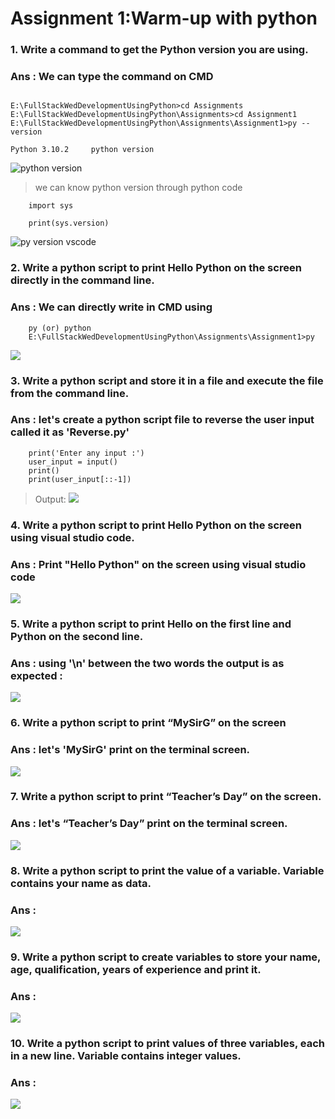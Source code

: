 # Assignment 1:Warm-up with python

### 1. Write a command to get the Python version you are using.

### Ans : We can type the command on CMD
```
                                                                                                                                                                            E:\FullStackWedDevelopmentUsingPython>cd Assignments                                                                                                                                                                                                                                                                                            E:\FullStackWedDevelopmentUsingPython\Assignments>cd Assignment1                                                                                                                                                                                                                                                                                E:\FullStackWedDevelopmentUsingPython\Assignments\Assignment1>py --version                                                    
                                                                                                                                    Python 3.10.2     python version
```

![python version](./images/pyVersion.PNG)

> we can know python version through python code
```
    import sys

    print(sys.version)

```

![py version vscode](./images/pyVersionVSCode.PNG)

### 2. Write a python script to print Hello Python on the screen directly in the command line.

### Ans : We can directly write in CMD using 
```
    py (or) python
    E:\FullStackWedDevelopmentUsingPython\Assignments\Assignment1>py

```
![](./images/helloPython.PNG)

### 3. Write a python script and store it in a file and execute the file from the command line.

### Ans : let's create a python script file to reverse the user input called it as 'Reverse.py'
```
    print('Enter any input :')
    user_input = input()
    print()
    print(user_input[::-1])

```
>Output:
![](./images/StoredFileExecutionCMD.PNG)

### 4. Write a python script to print Hello Python on the screen using visual studio code.

### Ans : Print "Hello Python" on the screen using visual studio code
![](./images/helloPythonVscode.PNG)

### 5. Write a python script to print Hello on the first line and Python on the second line.

### Ans : using '\n' between the two words the output is as expected :

![](./images/Ques5.PNG)

### 6. Write a python script to print “MySirG” on the screen

### Ans : let's 'MySirG' print on the terminal screen.
![](./images/mySirG.PNG)

### 7. Write a python script to print “Teacher’s Day” on the screen.

### Ans : let's “Teacher’s Day” print on the terminal screen.
![](./images/Ques7.PNG)

### 8. Write a python script to print the value of a variable. Variable contains your name as data.

### Ans : 
![](./images/Ques8.PNG)

### 9. Write a python script to create variables to store your name, age, qualification, years of experience and print it.

### Ans : 
![](./images/Ques9.PNG)

### 10. Write a python script to print values of three variables, each in a new line. Variable contains integer values.

### Ans :
![](./images/Ques10.PNG)
